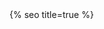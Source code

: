 <head>
  <script async src="https://www.googletagmanager.com/gtag/js?id=G-6EK0EHWB8D"></script>
  <script>
    window.dataLayer = window.dataLayer || [];
    function gtag(){dataLayer.push(arguments);}
    gtag('js', new Date());
    gtag('config', 'G-6EK0EHWB8D');
  </script>

  <meta charset="utf-8">
  <meta http-equiv="X-UA-Compatible" content="IE=edge">
  <meta name="viewport" content="width=device-width, initial-scale=1">
  <meta http-equiv="Cache-Control" content="public, max-age=86400">
  <meta http-equiv="Expires" content="86400">
  {% seo title=true %}

  <link rel="stylesheet" href="https://use.typekit.net/eub1ezs.css">
  <link rel="stylesheet" href="/assets/main.css?v={{ site.version }}">
  <link rel="icon" type="image/x-icon" href="https://ik.imagekit.io/UltraDAO/wallace/favicon.png">
  <meta property="og:image" content="{{page.thumbnail | default: 'https://ik.imagekit.io/UltraDAO/wallace/chris-wallace.jpg'}}">
  <meta property="twitter:image" content="{{page.thumbnail | default: 'https://ik.imagekit.io/UltraDAO/wallace/chris-wallace.jpg'}}">

  <style>
  .fade-in-element {
      opacity: 0;
      transform: translateY(20px);
      transition: opacity 0.5s ease, transform 0.5s ease;
  }
  .fade-in-element.visible{
      opacity: 1;
      transform: translateY(0);
  }
  </style>
</head>

